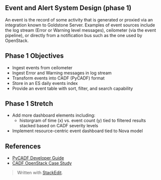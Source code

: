 ## Event and Alert System Design (phase 1) ##

An event is the record of some activity that is generated or proxied via an integration known to Goldstone Server.  Examples of event sources include the log stream (Error or Warning level messages), ceilometer (via the event pipeline), or directly from a notification bus such as the one used by OpenStack.  

## Phase 1 Objectives ##
* Ingest events from ceilometer
* Ingest Error and Warning messages in log stream
* Transform events into CADF (PyCADF) format
* Store in an ES daily events index
* Provide an event table with sort, filter, and search capability

## Phase 1 Stretch ##
* Add more dashboard elements including:
	* historgram of time (x) vs. event count (y) tied to filtered results stacked based on CADF severity levels
* Implement resource-centric event dashboard tied to Nova model


## References ##

* [PyCADF Developer Guide](http://docs.openstack.org/developer/pycadf/)
* [CADF OpenStack Case Study](http://www.dmtf.org/sites/default/files/standards/documents/DSP2038_1.0.0.pdf)


> Written with [StackEdit](https://stackedit.io/).